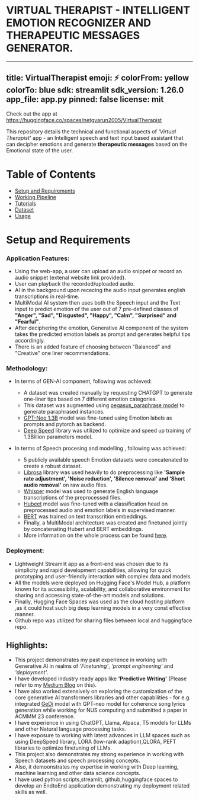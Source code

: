 # VIRTUAL THERAPIST - INTELLIGENT EMOTION RECOGNIZER AND THERAPEUTIC MESSAGES GENERATOR.

---
title: VirtualTherapist
emoji: ⚡
colorFrom: yellow
colorTo: blue
sdk: streamlit
sdk_version: 1.26.0
app_file: app.py
pinned: false
license: mit
---







Check out the app at https://huggingface.co/spaces/netgvarun2005/VirtualTherapist

This repository details the technical and functional aspects of *'Virtual Therapist'* app - an Intelligent speech and text input based assistant that can decipher emotions and generate **therapeutic messages** based on the Emotional state of the user.

# Table of Contents
  * [Setup and Requirements](#installation)
  * [Working Pipeline](#pipeline)
  * [Tutorials](#tutorials)
  * [Dataset](#dataset)
  * [Usage](#usage)


# Setup and Requirements <a id="installation"></a>

### Application Features:
- Using the web-app, a user can upload an audio snippet or record an audio snippet (extenal website link provided).
- User can playback the recorded/uploaded audio.
- AI in the background upon rececing the audio input generates english transcriptions in real-time.
- MultiModal AI system then uses both the Speech input and the Text input to predict emotion of the user out of 7 pre-defined classes of **"Anger", "Sad", "Disgusted", "Happy", "Calm", "Surprised" and "Fearful"**.
- After deciphering the emotion, Generative AI component of the system takes the predicted emotion labels as prompt and generates helpful tips accordingly.
- There is an added feature of choosing between "Balanced" and "Creative" one liner recommendations.

### Methodology:

- In terms of GEN-AI component, following was achieved:
  - A dataset was created manually by requesting CHATGPT to generate one-liner tips based on 7 different emotion categories.
  - This dataset was augmented using [pegasus_paraphrase model](https://huggingface.co/tuner007/pegasus_paraphrase) to generate paraphrased instances.
  - [GPT-Neo 1.3B](https://huggingface.co/EleutherAI/gpt-neo-1.3B) model was fine-tuned using Emotion labels as prompts and pytorch as backend.
  - [Deep Speed](https://github.com/microsoft/DeepSpeed) library was utilized to optimize and speed up training of 1.3Billion parameters model.
    
- In terms of Speech procesing and modelling , following was achieved:
  - 5 publicly available speech Emotion datasets were concatenated to create a robust dataset.
  - [Librosa](https://librosa.org/) library was used heavily to do preprocessing like **'Sample rate adjustment', 'Noise reduction', 'Silence removal' and 'Short audio removal'** on raw audio files.
  - [Whisper](https://github.com/openai/whisper) model was used to generate English language transcriptions of the preprocessed files.
  - [Hubeet](https://huggingface.co/docs/transformers/model_doc/hubert) model was fine-tuned with a classification head on preprocessed audio and emotion labels in supervised manner.
  - [BERT](https://huggingface.co/docs/transformers/model_doc/bert) was trained on text transcrition embeddings.
  - Finally, a MultiModal architecture was created and finetuned jointly by concatenating Hubert and BERT embeddings.
  - More information on the whole process can be found [here](https://github.com/netgvarun2012/VirtualTherapist/blob/main/documentation/Speech_and_Text_based_MultiModal_Emotion_Recognizer.pdf).

### Deployment:
  - Lightweight Streamlit app as a front-end was chosen due to its simplicity and rapid development capabilities, allowing for quick prototyping and user-friendly interaction with complex data and models.
  - All the models were deployed on Hugging Face's Model Hub, a platform known for its accessibility, scalability, and collaborative environment for sharing and accessing state-of-the-art models and solutions.
  - Finally, Hugging Face Spaces was used as the cloud hosting platform ,as it could host such big deep learning models in a very const effective manner.
  - Github repo was utilized for sharing files between local and huggingface repo.


## Highlights:
- This project demonstrates my past experience in working with Generative AI in realms of *'Finetuning'*, *'prompt engineering'* and *'deployment'*.
- I have developed industry ready apps like **'Predictive Writing'** (Please refer to my [Medium Blog](https://medium.com/@sharmavarun.cs/predictive-writing-using-gpt-transformer-a042d37f7fb3) on this).
- I have also worked extensively on exploring the customization of the core generative AI transformers libraries and other capabilities - for e.g.  integrated [GeDi](https://blog.salesforceairesearch.com/gedi/) model with GPT-neo model for coherence song lyrics generation while working for NUS computing and submitted a paper in ACMMM 23 conference.
- I have experience in using ChatGPT, Llama, Alpaca, T5 models for LLMs and other Natural language processing tasks.
- I have exposure to working with latest advances in LLM spaces such as using DeepSpeed library, LORA (low-rank adaption),QLORA, PEFT libraries to optimize finetuning of LLMs.
- This project also demonstrates my strong experience in working with Speech datasets and speech processing concepts.
- Also, it demoonstrates my expertise in working with Deep learning, machine learning and other data science concepts.
- I have used python scripts,streamlit, github,huggingface spaces to develop an EndtoEnd application demonstrating my deployment related skills as well.



    

